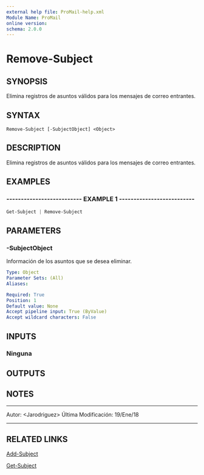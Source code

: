 ```yaml
---
external help file: ProMail-help.xml
Module Name: ProMail
online version: 
schema: 2.0.0
---
```


# Remove-Subject

## SYNOPSIS
Elimina registros de asuntos válidos para los mensajes de correo entrantes.

## SYNTAX

```
Remove-Subject [-SubjectObject] <Object>
```

## DESCRIPTION
Elimina registros de asuntos válidos para los mensajes de correo entrantes.

## EXAMPLES

### -------------------------- EXAMPLE 1 --------------------------
```powershell
Get-Subject | Remove-Subject
```

## PARAMETERS

### -SubjectObject
Información de los asuntos que se desea eliminar.

```yaml
Type: Object
Parameter Sets: (All)
Aliases: 

Required: True
Position: 1
Default value: None
Accept pipeline input: True (ByValue)
Accept wildcard characters: False
```

## INPUTS

### Ninguna

## OUTPUTS

## NOTES
---------------------------------------------------------
Autor: \<Jarodriguez\>
Última Modificación: 19/Ene/18

---------------------------------------------------------

## RELATED LINKS

[Add-Subject](Add-Subject.md)

[Get-Subject](Get-Subject.md)

